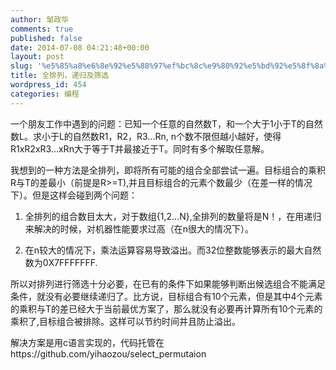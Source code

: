 ```yaml
---
author: 邹政华
comments: true
published: false
date: 2014-07-08 04:21:48+00:00
layout: post
slug: '%e5%85%a8%e6%8e%92%e5%88%97%ef%bc%8c%e9%80%92%e5%bd%92%e5%8f%8a%e7%ad%9b%e9%80%89'
title: 全排列，递归及筛选
wordpress_id: 454
categories: 编程
---
```


一个朋友工作中遇到的问题：已知一个任意的自然数T，和一个大于1小于T的自然数L。求小于L的自然数R1，R2，R3...Rn, n个数不限但越小越好，使得R1xR2xR3...xRn大于等于T并最接近于T。同时有多个解取任意解。

我想到的一种方法是全排列，即将所有可能的组合全部尝试一遍。目标组合的乘积R与T的差最小（前提是R>=T),并且目标组合的元素个数最少（在差一样的情况下）。但是这样会碰到两个问题：

1. 全排列的组合数目太大，对于数组{1,2...N},全排列的数量将是N！，在用递归来解决的时候，对机器性能要求过高（在n很大的情况下）。

2. 在n较大的情况下，乘法运算容易导致溢出。而32位整数能够表示的最大自然数为0X7FFFFFFF.

所以对排列进行筛选十分必要，在已有的条件下如果能够判断出候选组合不能满足条件，就没有必要继续递归了。比方说，目标组合有10个元素，但是其中4个元素的乘积与T的差已经大于当前最优方案了，那么就没有必要再计算所有10个元素的乘积了,目标组合被排除。这样可以节约时间并且防止溢出。

解决方案是用c语言实现的，代码托管在https://github.com/yihaozou/select_permutaion


